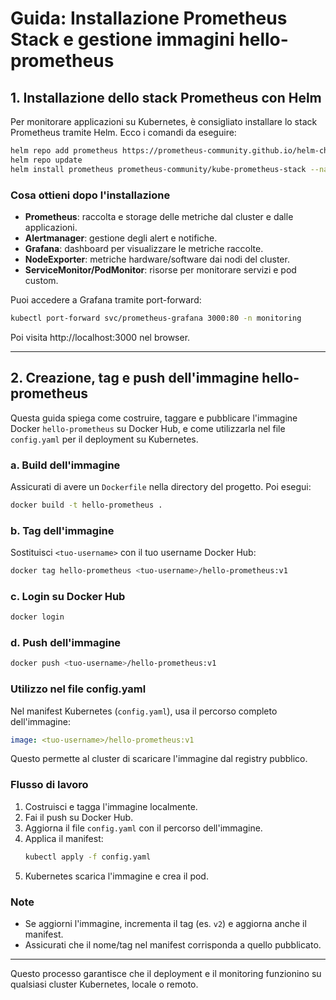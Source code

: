 # Guida: Installazione Prometheus Stack e gestione immagini hello-prometheus

## 1. Installazione dello stack Prometheus con Helm

Per monitorare applicazioni su Kubernetes, è consigliato installare lo stack Prometheus tramite Helm. Ecco i comandi da eseguire:

```sh
helm repo add prometheus https://prometheus-community.github.io/helm-charts/
helm repo update
helm install prometheus prometheus-community/kube-prometheus-stack --namespace monitoring --create-namespace
```

### Cosa ottieni dopo l'installazione
- **Prometheus**: raccolta e storage delle metriche dal cluster e dalle applicazioni.
- **Alertmanager**: gestione degli alert e notifiche.
- **Grafana**: dashboard per visualizzare le metriche raccolte.
- **NodeExporter**: metriche hardware/software dai nodi del cluster.
- **ServiceMonitor/PodMonitor**: risorse per monitorare servizi e pod custom.

Puoi accedere a Grafana tramite port-forward:
```sh
kubectl port-forward svc/prometheus-grafana 3000:80 -n monitoring
```
Poi visita http://localhost:3000 nel browser.

---

## 2. Creazione, tag e push dell'immagine hello-prometheus

Questa guida spiega come costruire, taggare e pubblicare l'immagine Docker `hello-prometheus` su Docker Hub, e come utilizzarla nel file `config.yaml` per il deployment su Kubernetes.

### a. Build dell'immagine
Assicurati di avere un `Dockerfile` nella directory del progetto. Poi esegui:
```sh
docker build -t hello-prometheus .
```

### b. Tag dell'immagine
Sostituisci `<tuo-username>` con il tuo username Docker Hub:
```sh
docker tag hello-prometheus <tuo-username>/hello-prometheus:v1
```

### c. Login su Docker Hub
```sh
docker login
```

### d. Push dell'immagine
```sh
docker push <tuo-username>/hello-prometheus:v1
```

### Utilizzo nel file config.yaml
Nel manifest Kubernetes (`config.yaml`), usa il percorso completo dell'immagine:
```yaml
image: <tuo-username>/hello-prometheus:v1
```
Questo permette al cluster di scaricare l'immagine dal registry pubblico.

### Flusso di lavoro
1. Costruisci e tagga l'immagine localmente.
2. Fai il push su Docker Hub.
3. Aggiorna il file `config.yaml` con il percorso dell'immagine.
4. Applica il manifest:
   ```sh
   kubectl apply -f config.yaml
   ```
5. Kubernetes scarica l'immagine e crea il pod.

### Note
- Se aggiorni l'immagine, incrementa il tag (es. `v2`) e aggiorna anche il manifest.
- Assicurati che il nome/tag nel manifest corrisponda a quello pubblicato.

---

Questo processo garantisce che il deployment e il monitoring funzionino su qualsiasi cluster Kubernetes, locale o remoto.
